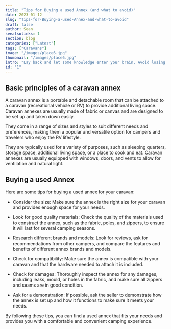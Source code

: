 ```yaml
---
title: "Tips for Buying a used Annex (and what to avoid)"
date: 2023-01-12
slug: "Tips-for-Buying-a-used-Annex-and-what-to-avoid"
draft: false
author: Sean
seealsolinks: 1
section: blog
categories: ["Latest"]
tags: ["Caravans"]
image: "/images/place6.jpg"
thumbnail: "/images/place6.jpg"
intro: "Lay back and let some knowledge enter your brain. Avoid losing the plot. Make the leap into the world of used  caravans annexes. Impress your friends and colleagues with your knowledge about the best approach to buying a used annex."
id: "1"
---
```


## Basic principles of a caravan annex

A caravan annex is a portable and detachable room that can be attached to a caravan (recreational vehicle or RV) to provide additional living space. Caravan annexes are usually made of fabric or canvas and are designed to be set up and taken down easily.

They come in a range of sizes and styles to suit different needs and preferences, making them a popular and versatile option for campers and travelers who enjoy the RV lifestyle.

They are typically used for a variety of purposes, such as sleeping quarters, storage space, additional living space, or a place to cook and eat. Caravan annexes are usually equipped with windows, doors, and vents to allow for ventilation and natural light.

## Buying a used Annex

Here are some tips for buying a used annex for your caravan:

- Consider the size: Make sure the annex is the right size for your caravan and provides enough space for your needs.

- Look for good quality materials: Check the quality of the materials used to construct the annex, such as the fabric, poles, and zippers, to ensure it will last for several camping seasons.

- Research different brands and models: Look for reviews, ask for recommendations from other campers, and compare the features and benefits of different annex brands and models.

- Check for compatibility: Make sure the annex is compatible with your caravan and that the hardware needed to attach it is included.

- Check for damages: Thoroughly inspect the annex for any damages, including leaks, mould, or holes in the fabric, and make sure all zippers and seams are in good condition.

- Ask for a demonstration: If possible, ask the seller to demonstrate how the annex is set up and how it functions to make sure it meets your needs.

By following these tips, you can find a used annex that fits your needs and provides you with a comfortable and convenient camping experience.
